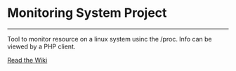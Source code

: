 <h1>Monitoring System Project</h1>
<hr>
<p>Tool to monitor resource on a linux system usinc the /proc. Info can be viewed by a PHP client. </p>
<p><a href="https://github.com/cu-ecen-aeld/final-project-marcoronk/blob/main/Project-Overview.md">Read the Wiki</a></p>
